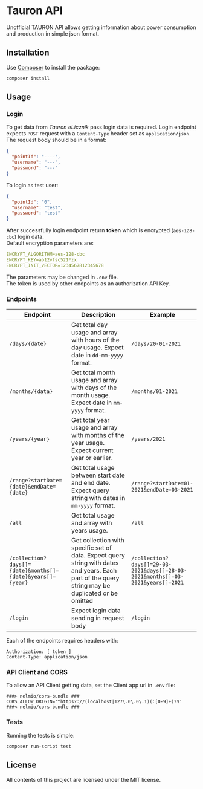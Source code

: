 Tauron API
===========

Unofficial TAURON API allows getting information about power consumption and production in simple json format.

Installation
------------

Use [Composer](https://getcomposer.org/) to install the package:

```
composer install
```

Usage
-----

### Login

To get data from *Tauron eLicznik* pass login data is required. Login endpoint expects `POST` request with a `Content-Type` header set as `application/json`.  
The request body should be in a format:

```json
{
  "pointId": "----",
  "username": "---",
  "password": "---"
}
```

To login as test user: 
```json
{
  "pointId": "0",
  "username": "test",
  "password": "test"
}
```

After successfully login endpoint return **token** which is encrypted (`aes-128-cbc`) login data.  
Default encryption parameters are:

```yaml
ENCRYPT_ALGORITHM=aes-128-cbc
ENCRYPT_KEY=ab12vfsc521*zx
ENCRYPT_INIT_VECTOR=1234567812345678
```

The parameters may be changed in `.env` file.  
The token is used by other endpoints as an authorization API Key.

### Endpoints

Endpoint                                                    | Description                                                                                                                                       | Example
----------------------------------------------------------- | ------------------------------------------------------------------------------------------------------------------------------------------------- | -----------------------
`/days/{date}`                                              | Get total day usage and array with hours of the day usage. Expect date in `dd-mm-yyyy` format.                                                    | `/days/20-01-2021`
`/months/{data}`                                            | Get total month usage and array with days of the month usage. Expect date in `mm-yyyy` format.                                                    | `/months/01-2021`
`/years/{year}`                                             | Get total year usage and array with months of the year usage. Expect current year or earlier.                                                     | `/years/2021`
`/range?startDate={date}&endDate={date}`                    | Get total usage between start date and end date. Expect query string with dates in `mm-yyyy` format.                                              | `/range?startDate=01-2021&endDate=03-2021`
`/all`                                                      | Get total usage and array with years usage.                                                                                                       | `/all`
`/collection?days[]={date}&months[]={date}&years[]={year}`  | Get collection with specific set of data. Expect query string with dates and years. Each part of the query string may be duplicated or be omitted | `/collection?days[]=29-03-2021&days[]=28-03-2021&months[]=03-2021&years[]=2021`
`/login`                                                    | Expect login data sending in request body                                                                                                         | `/login`

Each of the endpoints requires headers with:

```http request
Authorization: [ token ]
Content-Type: application/json
```

### API Client and CORS

To allow an API Client getting data, set the Client app url in `.env` file:
```
###> nelmio/cors-bundle ###
CORS_ALLOW_ORIGIN='^https?://(localhost|127\.0\.0\.1)(:[0-9]+)?$'
###< nelmio/cors-bundle ###
```

### Tests

Running the tests is simple:

```
composer run-script test
```

License
-------

All contents of this project are licensed under the MIT license.
